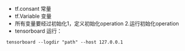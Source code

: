 - tf.consant 常量
- tf.Variable 变量
- 所有变量要经过初始化1，定义初始化operation 2.运行初始化operation
- tensorboard 运行：
```
tensorboard --logdir "path" --host 127.0.0.1
```


